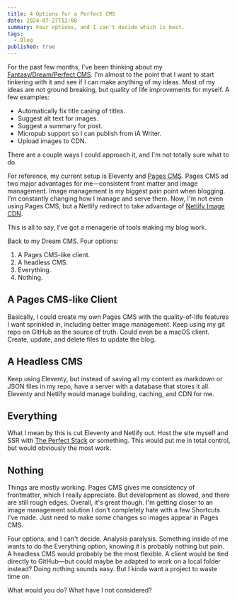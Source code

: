 ```yaml
---
title: 4 Options for a Perfect CMS
date: 2024-07-27T12:00
summary: Four options, and I can't decide which is best.
tags:
  - Blog
published: true
---
```

For the past few months, I've been thinking about my [Fantasy/Dream/Perfect CMS](https://shoptalkshow.com/612/). I'm almost to the point that I want to start tinkering with it and see if I can make anything of my ideas. Most of my ideas are not ground breaking, but quality of life improvements for myself. A few examples:

* Automatically fix title casing of titles.
* Suggest alt text for images.
* Suggest a summary for post.
* Micropub support so I can publish from iA Writer.
* Upload images to CDN.

There are a couple ways I could approach it, and I'm not totally sure what to do.

For reference, my current setup is Eleventy and [Pages CMS](https://pagescms.org). Pages CMS ad two major advantages for me—consistent front matter and image management. Image management is my biggest pain point when blogging. I'm constantly changing how I manage and serve them. Now, I'm not even using Pages CMS, but a Netlify redirect to take advantage of [Netlify Image CDN](https://docs.netlify.com/image-cdn/overview/).

This is all to say, I've got a menagerie of tools making my blog work.

Back to my Dream CMS. Four options:

1. A Pages CMS-like client.
2. A headless CMS.
3. Everything.
4. Nothing.

## A Pages CMS-like Client

Basically, I could create my own Pages CMS with the quality-of-life features I want sprinkled in, including better image management. Keep using my git repo on GitHub as the source of truth. Could even be a macOS client. Create, update, and delete files to update the blog.

## A Headless CMS

Keep using Eleventy, but instead of saving all my content as markdown or JSON files in my repo, have a server with a database that stores it all. Eleventy and Netlify would manage building, caching, and CDN for me.

## Everything

What I mean by this is cut Eleventy and Netlify out. Host the site myself and SSR with [The Perfect Stack](https://samwarnick.com/blog/the-perfect-stack/) or something. This would put me in total control, but would obviously the most work.

## Nothing

Things are mostly working. Pages CMS gives me consistency of frontmatter, which I really appreciate. But development as slowed, and there are still rough edges. Overall, it's great though. I'm getting closer to an image management solution I don't completely hate with a few Shortcuts I've made. Just need to make some changes so images appear in Pages CMS.

Four options, and I can't decide. Analysis paralysis. Something inside of me wants to do the Everything option, knowing it is probably nothing but pain. A headless CMS would probably be the most flexible. A client would be tied directly to GitHub—but could maybe be adapted to work on a local folder instead? Doing nothing sounds easy. But I kinda want a project to waste time on.

What would you do? What have I not considered?